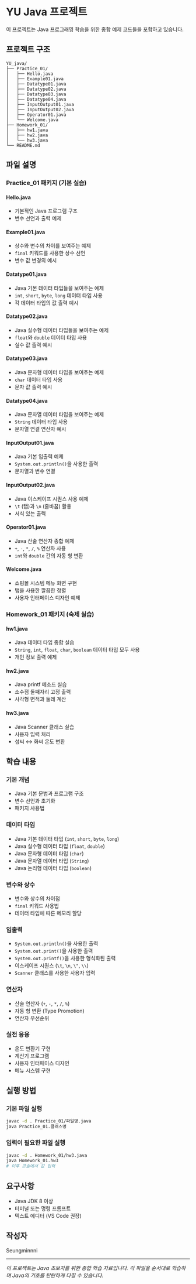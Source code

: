 # YU Java 프로젝트

이 프로젝트는 Java 프로그래밍 학습을 위한 종합 예제 코드들을 포함하고 있습니다.

## 프로젝트 구조

```
YU_java/
├── Practice_01/
│   ├── Hello.java
│   ├── Example01.java
│   ├── Datatype01.java
│   ├── Datatype02.java
│   ├── Datatype03.java
│   ├── Datatype04.java
│   ├── InputOutput01.java
│   ├── InputOutput02.java
│   ├── Operator01.java
│   └── Welcome.java
├── Homework_01/
│   ├── hw1.java
│   ├── hw2.java
│   └── hw3.java
└── README.md
```

## 파일 설명

### Practice_01 패키지 (기본 실습)

#### Hello.java
- 기본적인 Java 프로그램 구조
- 변수 선언과 출력 예제

#### Example01.java
- 상수와 변수의 차이를 보여주는 예제
- `final` 키워드를 사용한 상수 선언
- 변수 값 변경의 예시

#### Datatype01.java
- Java 기본 데이터 타입들을 보여주는 예제
- `int`, `short`, `byte`, `long` 데이터 타입 사용
- 각 데이터 타입의 값 출력 예시

#### Datatype02.java
- Java 실수형 데이터 타입들을 보여주는 예제
- `float`와 `double` 데이터 타입 사용
- 실수 값 출력 예시

#### Datatype03.java
- Java 문자형 데이터 타입을 보여주는 예제
- `char` 데이터 타입 사용
- 문자 값 출력 예시

#### Datatype04.java
- Java 문자열 데이터 타입을 보여주는 예제
- `String` 데이터 타입 사용
- 문자열 연결 연산자 예시

#### InputOutput01.java
- Java 기본 입출력 예제
- `System.out.println()`을 사용한 출력
- 문자열과 변수 연결

#### InputOutput02.java
- Java 이스케이프 시퀀스 사용 예제
- `\t` (탭)과 `\n` (줄바꿈) 활용
- 서식 있는 출력

#### Operator01.java
- Java 산술 연산자 종합 예제
- `+`, `-`, `*`, `/`, `%` 연산자 사용
- `int`와 `double` 간의 자동 형 변환

#### Welcome.java
- 쇼핑몰 시스템 메뉴 화면 구현
- 탭을 사용한 깔끔한 정렬
- 사용자 인터페이스 디자인 예제

### Homework_01 패키지 (숙제 실습)

#### hw1.java
- Java 데이터 타입 종합 실습
- `String`, `int`, `float`, `char`, `boolean` 데이터 타입 모두 사용
- 개인 정보 출력 예제

#### hw2.java
- Java printf 메소드 실습
- 소수점 둘째자리 고정 출력
- 사각형 면적과 둘레 계산

#### hw3.java
- Java Scanner 클래스 실습
- 사용자 입력 처리
- 섭씨 ↔ 화씨 온도 변환

## 학습 내용

### 기본 개념
- Java 기본 문법과 프로그램 구조
- 변수 선언과 초기화
- 패키지 사용법

### 데이터 타입
- Java 기본 데이터 타입 (`int`, `short`, `byte`, `long`)
- Java 실수형 데이터 타입 (`float`, `double`)
- Java 문자형 데이터 타입 (`char`)
- Java 문자열 데이터 타입 (`String`)
- Java 논리형 데이터 타입 (`boolean`)

### 변수와 상수
- 변수와 상수의 차이점
- `final` 키워드 사용법
- 데이터 타입에 따른 메모리 할당

### 입출력
- `System.out.println()`을 사용한 출력
- `System.out.print()`을 사용한 출력
- `System.out.printf()`을 사용한 형식화된 출력
- 이스케이프 시퀀스 (`\t`, `\n`, `\"`, `\\`)
- `Scanner` 클래스를 사용한 사용자 입력

### 연산자
- 산술 연산자 (`+`, `-`, `*`, `/`, `%`)
- 자동 형 변환 (Type Promotion)
- 연산자 우선순위

### 실전 응용
- 온도 변환기 구현
- 계산기 프로그램
- 사용자 인터페이스 디자인
- 메뉴 시스템 구현

## 실행 방법

### 기본 파일 실행
```bash
javac -d . Practice_01/파일명.java
java Practice_01.클래스명
```

### 입력이 필요한 파일 실행
```bash
javac -d . Homework_01/hw3.java
java Homework_01.hw3
# 이후 콘솔에서 값 입력
```

## 요구사항

- Java JDK 8 이상
- 터미널 또는 명령 프롬프트
- 텍스트 에디터 (VS Code 권장)

## 작성자

Seungminnni

---

*이 프로젝트는 Java 초보자를 위한 종합 학습 자료입니다. 각 파일을 순서대로 학습하며 Java의 기초를 탄탄하게 다질 수 있습니다.*
